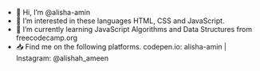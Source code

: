 - 👋 Hi, I’m @alisha-amin
- 👀 I’m interested in these languages HTML, CSS and JavaScript.
- 🌱 I’m currently learning JavaScript Algorithms and Data Structures from freecodecamp.org
- 📥 Find me on the following platforms. codepen.io: alisha-amin | Instagram: @alishah_ameen
